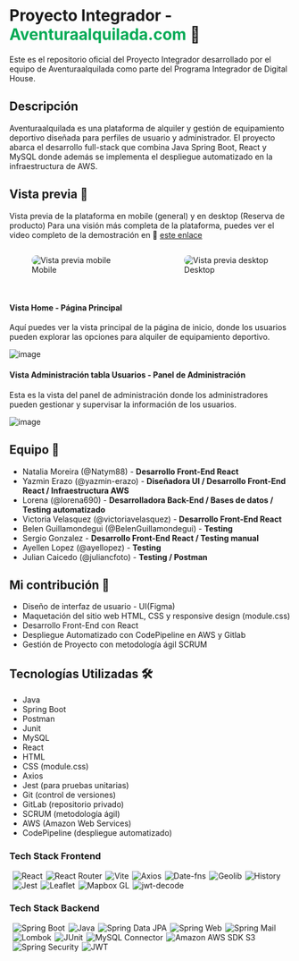 # Proyecto Integrador - <span style="color: #00aa55;">Aventuraalquilada.com</span> 🚀

Este es el repositorio oficial del Proyecto Integrador desarrollado por el equipo de Aventuraalquilada como parte del Programa Integrador de Digital House.

## Descripción

Aventuraalquilada es una plataforma de alquiler y gestión de equipamiento deportivo diseñada para perfiles de usuario y administrador. El proyecto abarca el desarrollo full-stack que combina Java Spring Boot, React y MySQL donde además se implementa el despliegue automatizado en la infraestructura de AWS.

## Vista previa 📸

Vista previa de la plataforma en mobile (general) y en desktop (Reserva de producto)
Para una visión más completa de la plataforma, puedes ver el video completo de la demostración en 🎥 [este enlace](https://youtu.be/c8s-vUkj-TA)

<div style="display: flex; justify-content: space-between; gap: 16px ;">
  <figure>
    <img alt="Vista previa mobile" src="https://res.cloudinary.com/dfkakq2ii/image/upload/v1692052763/mqdzevecrje2vw3u7fhs.gif" style="border-radius: 10px;">
    <figcaption>Mobile</figcaption>
  </figure>
  
  <figure>
    <img alt="Vista previa desktop" src="https://res.cloudinary.com/dfkakq2ii/image/upload/v1692055089/f0msvkzesairy3hgu9q2.gif"  style="border-radius: 10px;">
    <figcaption>Desktop</figcaption>
  </figure>
</div>


<br>

<div style="margin-top: 20px;">
  <h4>Vista Home - Página Principal</h4>
  <p>Aquí puedes ver la vista principal de la página de inicio, donde los usuarios pueden explorar las opciones para alquiler de equipamiento deportivo.</p>

![image](https://github.com/yazmin-erazo/aventura-alquilada/assets/54871751/8953cd15-945a-4422-82f7-46a9c79e3d10)
  
</div>

<div style="margin-top: 20px;">
  <h4>Vista Administración tabla Usuarios - Panel de Administración</h4>
  <p>Esta es la vista del panel de administración donde los administradores pueden gestionar y supervisar la información de los usuarios.</p>

![image](https://github.com/yazmin-erazo/aventura-alquilada/assets/54871751/5c352b3a-8f0a-411b-9c5c-aecc4d65fce9)

</div>


## Equipo 🤝

- Natalia Moreira (@Natym88) - **Desarrollo Front-End React**
- Yazmin Erazo (@yazmin-erazo) - **Diseñadora UI / Desarrollo Front-End React / Infraestructura AWS**
- Lorena (@lorena690) - **Desarrolladora Back-End / Bases de datos / Testing automatizado**
- Victoria Velasquez (@victoriavelasquez) - **Desarrollo Front-End React**
- Belen Guillamondegui (@BelenGuillamondegui) - **Testing**
- Sergio Gonzalez - **Desarrollo Front-End React / Testing manual**
- Ayellen Lopez (@ayellopez) - **Testing**
- Julian Caicedo (@juliancfoto) - **Testing / Postman**

## Mi contribución 💪

- Diseño de interfaz de usuario - UI(Figma)
- Maquetación del sitio web HTML, CSS y responsive design (module.css)
- Desarrollo Front-End con React
- Despliegue Automatizado con CodePipeline en AWS y Gitlab
- Gestión de Proyecto con metodología ágil SCRUM

## Tecnologías Utilizadas 🛠️

- Java
- Spring Boot
- Postman
- Junit
- MySQL
- React
- HTML
- CSS (module.css)
- Axios
- Jest (para pruebas unitarias)
- Git (control de versiones)
- GitLab (repositorio privado)
- SCRUM (metodología ágil)
- AWS (Amazon Web Services)
- CodePipeline (despliegue automatizado)

### Tech Stack Frontend

<div style="display: flex; flex-wrap: wrap;">
 <div>
    <img alt="React" style="margin-left:6px;" src="https://img.shields.io/badge/React-18.2.0-61dafb?logo=react&logoColor=white">
  </div>
  <div>
    <img alt="React Router" style="margin-left:6px" src="https://img.shields.io/badge/React_Router-6.11.1-ca4245?logo=react-router&logoColor=white">
  </div>
  <div>
    <img alt="Vite" style="margin-left:6px;" src="https://img.shields.io/badge/Vite-4.3.2-005f0f?logo=vite&logoColor=white">
  </div>
  <div>
    <img alt="Axios" style="margin-left:6px;" src="https://img.shields.io/badge/Axios-1.4.0-blue">
  </div>
  <div>
    <img alt="Date-fns" style="margin-left:6px;" src="https://img.shields.io/badge/Date_fns-2.30.0-orange">
  </div>
  <div>
    <img alt="Geolib" style="margin-left:6px;" src="https://img.shields.io/badge/Geolib-3.3.4-green">
  </div>
  <div>
    <img alt="History" style="margin-left:6px;" src="https://img.shields.io/badge/History-5.3.0-lightgrey">
  </div>
  <div>
    <img alt="Jest" style="margin-left:6px;" src="https://img.shields.io/badge/Jest-29.5.0-red">
  </div>
  <div>
    <img alt="Leaflet" style="margin-left:6px;" src="https://img.shields.io/badge/Leaflet-1.9.4-9acd32">
  </div>
  <div>
    <img alt="Mapbox GL" style="margin-left:6px;" src="https://img.shields.io/badge/Mapbox_GL-2.15.0-ff69b4">
  </div>
  <div>
    <img alt="jwt-decode" style="margin-left:6px;" src="https://img.shields.io/badge/jwt--decode-3.1.2-lightgrey">
  </div>
</div>

### Tech Stack Backend

<div style="display: flex; flex-wrap: wrap;">
  <div>
    <img alt="Spring Boot" style="margin-left:6px;" src="https://img.shields.io/badge/Spring_Boot-2.7.12_SNAPSHOT-brightgreen">
  </div>
  <div>
    <img alt="Java" style="margin-left:6px" src="https://img.shields.io/badge/Java-11-red">
  </div>
  <div>
    <img alt="Spring Data JPA" style="margin-left:6px;" src="https://img.shields.io/badge/Spring_Data_JPA-latest-blue">
  </div>
  <div>
    <img alt="Spring Web" style="margin-left:6px;" src="https://img.shields.io/badge/Spring_Web-latest-blue">
  </div>
  <div>
    <img alt="Spring Mail" style="margin-left:6px;" src="https://img.shields.io/badge/Spring_Mail-2.5.6-blue">
  </div>
  <div>
    <img alt="Lombok" style="margin-left:6px;" src="https://img.shields.io/badge/Lombok-latest-blue">
  </div>
  <div>
    <img alt="JUnit" style="margin-left:6px;" src="https://img.shields.io/badge/JUnit-latest-blue">
  </div>
  <div>
    <img alt="MySQL Connector" style="margin-left:6px;" src="https://img.shields.io/badge/MySQL_Connector-8.0.33-blue">
  </div>
  <div>
    <img alt="Amazon AWS SDK S3" style="margin-left:6px;" src="https://img.shields.io/badge/Amazon_AWS_SDK_S3-2.20.65-orange">
  </div>
  <div>
    <img alt="Spring Security" style="margin-left:6px;" src="https://img.shields.io/badge/Spring_Security-latest-blue">
  </div>
  <div>
    <img alt="JWT" style="margin-left:6px;" src="https://img.shields.io/badge/JWT-0.9.1-yellow">
  </div>
</div>

